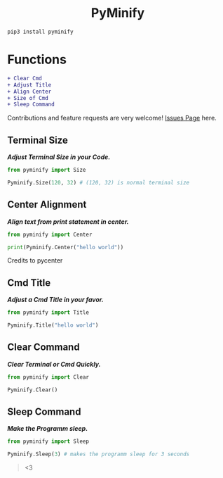<h1 align="center">PyMinify</h1>

```
pip3 install pyminify
```

# Functions

```diff
+ Clear Cmd
+ Adjust Title
+ Align Center
+ Size of Cmd
+ Sleep Command
```
Contributions and feature requests are very welcome! [Issues Page](https://github.com/vyzv/satispy/issues) here.

## Terminal Size
<p><i><strong>Adjust Terminal Size in your Code.</strong></i></p>

```python
from pyminify import Size

Pyminify.Size(120, 32) # (120, 32) is normal terminal size
```

## Center Alignment
<p><i><strong>Align text from print statement in center.</strong></i></p>

```python
from pyminify import Center

print(Pyminify.Center("hello world"))
```
Credits to pycenter

## Cmd Title
<p><i><strong>Adjust a Cmd Title in your favor.</strong></i></p>

```python
from pyminify import Title

Pyminify.Title("hello world")
```

## Clear Command
<p><i><strong>Clear Terminal or Cmd Quickly.</strong></i></p>

```python
from pyminify import Clear

Pyminify.Clear()
```

## Sleep Command
<p><i><strong>Make the Programm sleep.</strong></i></p>

```python
from pyminify import Sleep

Pyminify.Sleep(3) # makes the programm sleep for 3 seconds
```
> <3
